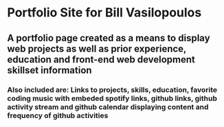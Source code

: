 # Portfolio Site for Bill Vasilopoulos

## A portfolio page created as a means to display web projects as well as prior experience, education and front-end web development skillset information

### Also included are: Links to projects, skills, education, favorite coding music with embeded spotify links, github links, github activity stream and github calendar displaying content and frequency of github activities